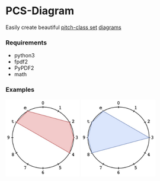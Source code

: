 # PCS-Diagram
Easily create beautiful [pitch-class set](https://en.wikipedia.org/wiki/Set_theory_%28music%29) [diagrams](https://en.wikipedia.org/wiki/Chromatic_circle) 

### Requirements
* python3
* fpdf2
* PyPDF2
* math

### Examples
<img src="./screenshot1.jpg" width="200" /> <img src="./screenshot2.jpg" width="200" />
